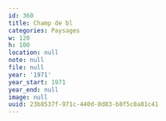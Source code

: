 ```yaml
---
id: 360
title: Champ de bl
categories: Paysages
w: 120
h: 100
location: null
note: null
file: null
year: '1971'
year_start: 1971
year_end: null
image: null
uuid: 23b8537f-971c-440d-8d83-b8f5c8a81c41
---
```


